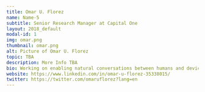 ```yaml
---
title: Omar U. Florez
name: Name-5
subtitle: Senior Research Manager at Capital One
layout: 2018_default
modal-id: 1
img: omar.png
thumbnail: omar.png
alt: Picture of Omar U. Florez
topic: TBA
description: More Info TBA
bio: Working on enabling natural conversations between humans and devices.
website: https://www.linkedin.com/in/omar-u-florez-35338015/
twitter: https://twitter.com/omaruflorez?lang=en
---
```

